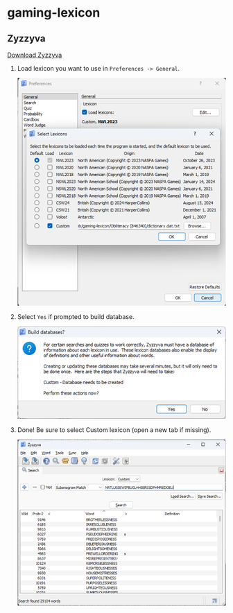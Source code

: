 # gaming-lexicon

## Zyzzyva

[Download Zyzzyva](http://www.scrabbleplayers.org/w/NASPA_Zyzzyva_Download)

1. Load lexicon you want to use in `Preferences -> General`.

    ![Zyzzyva lexicons window](_assets/Zyzzyva-1.png)

2. Select `Yes` if prompted to build database.

    ![Zyzzyva build databases window](_assets/Zyzzyva-2.png)

3. Done! Be sure to select Custom lexicon (open a new tab if missing).

    ![Zyzzyva searching subanagram match](_assets/Zyzzyva-3.png)
